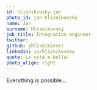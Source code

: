 ```yaml
---
id: hlisnikovsky-jan
photo_id: jan-hlisnikovsky
name: Jan
surname: Hlisnikovský
job_title: Integration engineer
twitter:
github: jhlisnikovskz
linkedin: in/hlisnikovsky
quote: La vita e bella!
photo_align: right
---
```


Everything is possible...

